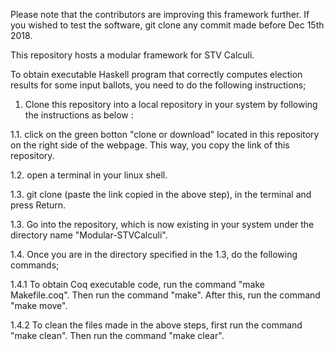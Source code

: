Please note that the contributors are improving this framework further. If you wished to test the software, git clone any commit made before Dec 15th 2018.

This repository hosts a modular framework for STV Calculi.

To obtain executable Haskell program that correctly computes election results for some input ballots, you need to do the following instructions;

1. Clone this repository into a local repository in your system by following the instructions as below :

1.1. click on the green botton "clone or download" located in this repository on the right side of the webpage. This way, you copy the link of this repository.

1.2. open a terminal in your linux shell. 

1.3. git clone (paste the link copied in the above step), in the terminal and press Return.

1.3. Go into the repository, which is now existing in your system under the directory name "Modular-STVCalculi".

1.4. Once you are in the directory specified in the 1.3, do the following commands;

1.4.1 To obtain Coq executable code, run the command "make Makefile.coq". Then run the command "make". After this, run the command "make move". 

1.4.2 To clean the files made in the above steps, first run the command "make clean". Then run the command "make clear".
